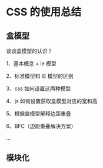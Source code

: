 # CSS 的使用总结

## 盒模型

谈谈盒模型的认识？

1、基本概念 + ie 模型

2、标准模型和 IE 模型的区别

3、css 如何设置这两种模型

4、js 如何设置获取盒模型对应的宽和高

5、根据盒模型解释边距重叠

6、BFC（边距重叠解决方案）

...

## 模块化